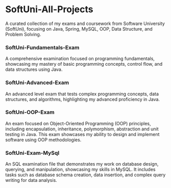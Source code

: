 # SoftUni-All-Projects

A curated collection of my exams and coursework from Software University (SoftUni), focusing on Java, Spring, MySQL, OOP, Data Structure, and Problem Solving.

### SoftUni-Fundamentals-Exam
A comprehensive examination focused on programming fundamentals, showcasing my mastery of basic programming concepts, control flow, and data structures using Java.

### SoftUni-Advanced-Exam
An advanced level exam that tests complex programming concepts, data structures, and algorithms, highlighting my advanced proficiency in Java.

### SoftUni-OOP-Exam
An exam focused on Object-Oriented Programming (OOP) principles, including encapsulation, inheritance, polymorphism, abstraction and unit testing in Java. 
This exam showcases my ability to design and implement software using OOP methodologies.

### SoftUni-Exam-MySql
An SQL examination file that demonstrates my work on database design, querying, and manipulation, showcasing my skills in MySQL. 
It includes tasks such as database schema creation, data insertion, and complex query writing for data analysis.
